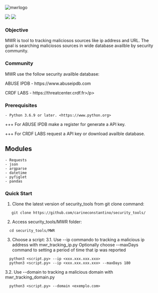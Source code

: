 ![mwrlogo](https://user-images.githubusercontent.com/53983340/77702356-14ec5980-6f97-11ea-87c7-3cb0a3fa6e90.jpg)

<p>
 <img src="https://img.shields.io/badge/MWR-v.0.1-yellow" />
 <img src="https://img.shields.io/badge/python-v3.6.9-blue" />
 </p>
 
### Objective

MWR is tool to tracking maliciosos sources like ip address and URL.
The goal is searching maliciosos sources in wide database availble by security community.

### Community

MWR use the follow security availble database:
<p>
ABUSE IPDB - https://www.abuseipdb.com</p>
<p>
CRDF LABS  - https://threatcenter.crdf.fr>/p>

### Prerequisites

```
- Python 3.6.9 or later. <https://www.python.org>
```
<p>
+++ For ABUSE IPDB make a register for generate a API key.</p>
<p>
+++ For CRDF LABS request a API key or download availble database.</p>

## Modules

```
- Requests
- json
- argparse
- datetime
- pyfiglet
- pandas
```

### Quick Start

1. Clone the latest version of security_tools from git clone command:

 ```
    git clone https://github.com/carineconstantino/security_tools/
 ```
    
 2. Access security_tools/MWR folder:
 
 ```
   cd security_tools/MWR
 ```
 
 3. Choose a script:
    3.1. Use --ip commando to tracking a malicious ip address with mwr_tracking_ip.py
    Optionally choose --maxDays command to setting a period of time that ip was reported
 
 ```
   python3 <script.py> --ip <xxx.xxx.xxx.xxx>
   python3 <script.py> --ip <xxx.xxx.xxx.xxx> --maxDays 180
 ```
   3.2. Use --domain to tracking a malicious domain with mwr_tracking_domain.py
   
 ```
   python3 <script.py> --domain <exemplo.com> 
 ```
 
